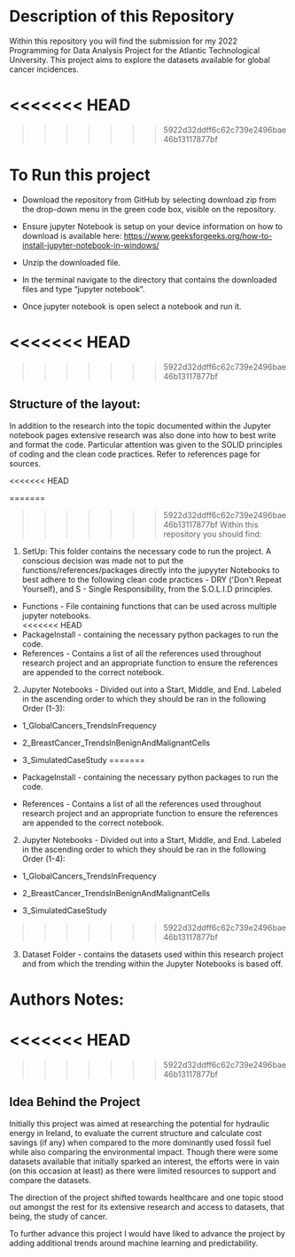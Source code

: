 # Description of this Repository 

Within this repository you will find the submission for my 2022 Programming for Data Analysis Project for the Atlantic Technological University. This project aims to explore the datasets available for global cancer incidences.  

<<<<<<< HEAD
=======
 
>>>>>>> 5922d32ddff6c62c739e2496bae46b13117877bf
# To Run this project  

- Download the repository from GitHub by selecting download zip from the drop-down menu in the green code box, visible on the repository.  

- Ensure jupyter Notebook is setup on your device information on how to download is available here: https://www.geeksforgeeks.org/how-to-install-jupyter-notebook-in-windows/ 

- Unzip the downloaded file.  

- In the terminal navigate to the directory that contains the downloaded files and type “jupyter notebook”.  

- Once jupyter notebook is open select a notebook and run it.  
 
<<<<<<< HEAD
=======
 

>>>>>>> 5922d32ddff6c62c739e2496bae46b13117877bf
## Structure of the layout: 

In addition to the research into the topic documented within the Jupyter notebook pages extensive research was also done into how to best write and format the code. Particular attention was given to the SOLID principles of coding and the clean code practices. Refer to references page for sources.   

 
<<<<<<< HEAD
 
=======
>>>>>>> 5922d32ddff6c62c739e2496bae46b13117877bf
Within this repository you should find: 

1. SetUp: This folder contains the necessary code to run the project. A conscious decision was made not to put the functions/references/packages directly into the jupyyter Notebooks to best adhere to the following clean code practices - DRY ('Don't Repeat Yourself), and S - Single Responsibility, from the S.O.L.I.D principles.  

- Functions - File containing functions that can be used across multiple jupyter notebooks.  
<<<<<<< HEAD
- PackageInstall - containing the necessary python packages to run the code.  
- References - Contains a list of all the references used throughout research project and an appropriate function to ensure the references are appended to the correct notebook.  

2. Jupyter Notebooks - Divided out into a Start, Middle, and End. Labeled in the ascending order to which they should be ran in the following Order (1-3): 

- 1_GlobalCancers_TrendsInFrequency 
- 2_BreastCancer_TrendsInBenignAndMalignantCells 
- 3_SimulatedCaseStudy 
=======

- PackageInstall - containing the necessary python packages to run the code.  

- References - Contains a list of all the references used throughout research project and an appropriate function to ensure the references are appended to the correct notebook.  

2. Jupyter Notebooks - Divided out into a Start, Middle, and End. Labeled in the ascending order to which they should be ran in the following Order (1-4): 

- 1_GlobalCancers_TrendsInFrequency 

- 2_BreastCancer_TrendsInBenignAndMalignantCells 

- 3_SimulatedCaseStudy 
 
>>>>>>> 5922d32ddff6c62c739e2496bae46b13117877bf

3. Dataset Folder - contains the datasets used within this research project and from which the trending within the Jupyter Notebooks is based off. 

# Authors Notes: 
<<<<<<< HEAD
=======

>>>>>>> 5922d32ddff6c62c739e2496bae46b13117877bf
## Idea Behind the Project  

Initially this project was aimed at researching the potential for hydraulic energy in Ireland, to evaluate the current structure and calculate cost savings (if any) when compared to the more dominantly used fossil fuel while also comparing the environmental impact. Though there were some datasets available that initially sparked an interest, the efforts were in vain (on this occasion at least) as there were limited resources to support and compare the datasets.  

The direction of the project shifted towards healthcare and one topic stood out amongst the rest for its extensive research and access to datasets, that being, the study of cancer.  

To further advance this project I would have liked to advance the project by adding additional trends around machine learning and predictability. 